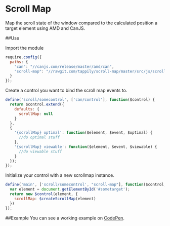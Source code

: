 # Scroll Map
Map the scroll state of the window compared to the calculated position a target element using AMD and CanJS.

##Use

Import the module
```js
require.config({
  paths: {
    "can": "//canjs.com/release/master/amd/can",
    "scroll-map": "//rawgit.com/tappily/scroll-map/master/src/js/scroll-map"
  }
});
```
Create a control you want to bind the scroll map events to.
```js
define('scroll/somecontrol', ['can/control'], function($control) {
  return $control.extend({
    defaults: {
      scrollMap: null
    }
  },
  {
    '{scrollMap} optimal': function($element, $event, $optimal) {
      //do optimal stuff
    },
    '{scrollMap} viewable': function($element, $event, $viewable) {
      //do viewable stuff
    }
  });
});
```
Initialize your control with a new scrollmap instance.

```js
define('main', ['scroll/somecontrol', "scroll-map"], function($control, $createScrollMap) {
  var element = document.getElementById('#sometarget');
  return new $control(element, {
    scrollMap: $createScrollMap(element)
  })
});

```

##Example
You can see a working example on [CodePen](http://codepen.io/tappily/pen/pyrKwZ/).
